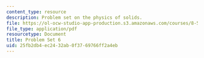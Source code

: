 ```yaml
---
content_type: resource
description: Problem set on the physics of solids.
file: https://ol-ocw-studio-app-production.s3.amazonaws.com/courses/8-512-theory-of-solids-ii-spring-2009/25fb2db4ec2432ab0f3769766ff2a4eb_MIT8_512s09_pset06.pdf
file_type: application/pdf
resourcetype: Document
title: Problem Set 6
uid: 25fb2db4-ec24-32ab-0f37-69766ff2a4eb
---
```


